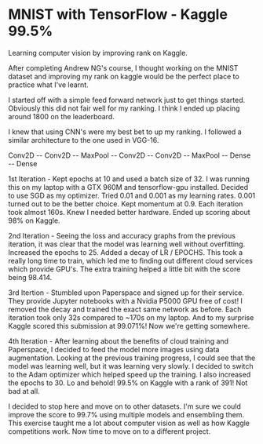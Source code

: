 # MNIST with TensorFlow - Kaggle 99.5%

Learning computer vision by improving rank on Kaggle.


After completing Andrew NG's course, I thought working on the MNIST dataset and improving my rank on kaggle would be the perfect place to practice what I've learnt.

I started off with a simple feed forward network just to get things started. Obviously this did not fair well for my ranking. I think I ended up placing around 1800 on the leaderboard. 

I knew that using CNN's were my best bet to up my ranking. I followed a similar architecture to the one used in VGG-16.

Conv2D -- Conv2D -- MaxPool -- Conv2D -- Conv2D -- MaxPool -- Dense -- Dense

1st Iteration -
Kept epochs at 10 and used a batch size of 32. I was running this on my laptop with a GTX 960M and tensorflow-gpu installed.
Decided to use SGD as my optimizer. Tried 0.01 and 0.001 as my learning rates. 0.001 turned out to be the better choice. Kept momentum at 0.9.
Each iteration took almost 160s. Knew I needed better hardware.
Ended up scoring about 98% on Kaggle.

2nd Iteration -
Seeing the loss and accuracy graphs from the previous iteration, it was clear that the model was learning well without overfitting.
Increased the epochs to 25. Added a decay of LR / EPOCHS.
This took a really long time to train, which led me to finding out different cloud services which provide GPU's.
The extra training helped a little bit with the score being 98.414.

3rd Itertion - 
Stumbled upon Paperspace and signed up for their service. They provide Jupyter notebooks with a Nvidia P5000 GPU free of cost!
I removed the decay and trained the exact same network as before. Each iteration took only 32s compared to ~170s on my laptop.
And to my surprise Kaggle scored this submission at 99.071%! Now we're getting somewhere.

4th Iteration -
After learning about the benefits of cloud training and Paperspace, I decided to feed the model more images using data augmentation.
Looking at the previous training progress, I could see that the model was learning well, but it was learning very slowly. I decided to switch to the Adam optimizer which helped speed up the training. I also increased the epochs to 30.
Lo and behold! 99.5% on Kaggle with a rank of 391! Not bad at all.

I decided to stop here and move on to other datasets. I'm sure we could improve the score to 99.7% using multiple models and ensembling them. This exercise taught me a lot about computer vision as well as how Kaggle competitions work. Now time to move on to a different project.
